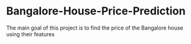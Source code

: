 # Bangalore-House-Price-Prediction
The main goal of this project is to find the price of the Bangalore house using their features
